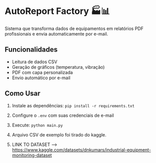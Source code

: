 # AutoReport Factory 🏭📊

Sistema que transforma dados de equipamentos em relatórios PDF profissionais e envia automaticamente por e-mail.

## Funcionalidades
- Leitura de dados CSV
- Geração de gráficos (temperatura, vibração)
- PDF com capa personalizada
- Envio automático por e-mail

## Como Usar
1. Instale as dependências: `pip install -r requirements.txt`
2. Configure o `.env` com suas credenciais de e-mail
3. Execute: `python main.py`

4. Arquivo CSV de exemplo foi tirado do kaggle.
5. LINK TO DATASET --> https://www.kaggle.com/datasets/dnkumars/industrial-equipment-monitoring-dataset
